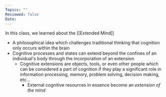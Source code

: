 ```yaml
---
Topics: ""
Reviewed: false
Date:
---
```



In this class, we learned about the [[Extended Mind]]
- A philosophical idea which challenges traditional thinking that cognition only occurs within the brain
- Cognitive processes and states can extend beyond the confines of an individual's body through the incorporation of an extension
	- Cognitive extensions are objects, tools, or even other people which can be considered a part of cognition if they play a significant role in information processing, memory, problem solving, decision making, etc...
		- External cognitive resources in essence become an *extension of the mind*
